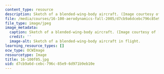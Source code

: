 ```yaml
---
content_type: resource
description: Sketch of a blended-wing-body aircraft. (Image courtesy of NASA.)
file: /media/courses/16-100-aerodynamics-fall-2005/d7cb9a6dcebc796c85e96d971b9eb10e_16-100f05.jpg
file_type: image/jpeg
image_metadata:
  caption: Sketch of a blended-wing-body aircraft. (Image courtesy of [NASA](http://www.nasa.gov/).)
  credit: ''
  image-alt: Sketch of a blended-wing-body aircraft in flight.
learning_resource_types: []
ocw_type: OCWImage
resourcetype: Image
title: 16-100f05.jpg
uid: d7cb9a6d-cebc-796c-85e9-6d971b9eb10e
---
```

